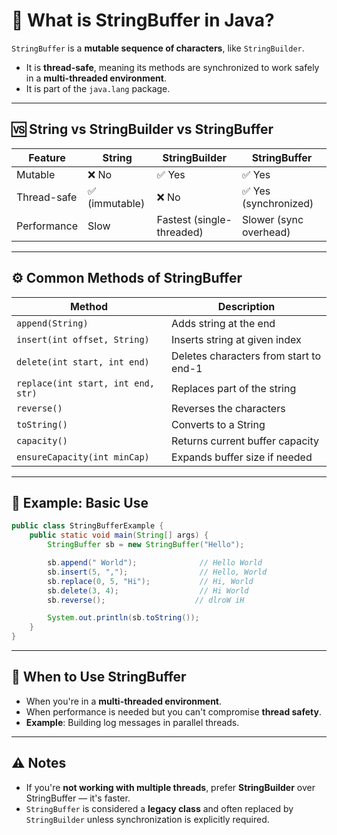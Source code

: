 # 🧱 What is StringBuffer in Java?

`StringBuffer` is a **mutable sequence of characters**, like `StringBuilder`.

- It is **thread-safe**, meaning its methods are synchronized to work safely in a **multi-threaded environment**.
- It is part of the `java.lang` package.

---

## 🆚 String vs StringBuilder vs StringBuffer

| Feature       | String         | StringBuilder            | StringBuffer                 |
|---------------|----------------|---------------------------|-------------------------------|
| Mutable       | ❌ No          | ✅ Yes                    | ✅ Yes                        |
| Thread-safe   | ✅ (immutable) | ❌ No                     | ✅ Yes (synchronized)         |
| Performance   | Slow           | Fastest (single-threaded) | Slower (sync overhead)        |

---

## ⚙️ Common Methods of StringBuffer

| Method                              | Description                          |
|-------------------------------------|--------------------------------------|
| `append(String)`                    | Adds string at the end               |
| `insert(int offset, String)`        | Inserts string at given index        |
| `delete(int start, int end)`        | Deletes characters from start to end-1 |
| `replace(int start, int end, str)`  | Replaces part of the string          |
| `reverse()`                         | Reverses the characters              |
| `toString()`                        | Converts to a String                 |
| `capacity()`                        | Returns current buffer capacity      |
| `ensureCapacity(int minCap)`        | Expands buffer size if needed        |

---

## 📌 Example: Basic Use

```java
public class StringBufferExample {
    public static void main(String[] args) {
        StringBuffer sb = new StringBuffer("Hello");

        sb.append(" World");              // Hello World
        sb.insert(5, ",");                // Hello, World
        sb.replace(0, 5, "Hi");           // Hi, World
        sb.delete(3, 4);                  // Hi World
        sb.reverse();                    // dlroW iH

        System.out.println(sb.toString());
    }
}
```

---

## 🧠 When to Use StringBuffer

- When you're in a **multi-threaded environment**.
- When performance is needed but you can't compromise **thread safety**.
- **Example**: Building log messages in parallel threads.

---

## ⚠️ Notes

- If you're **not working with multiple threads**, prefer **StringBuilder** over StringBuffer — it's faster.
- `StringBuffer` is considered a **legacy class** and often replaced by `StringBuilder` unless synchronization is explicitly required.
